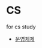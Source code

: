 # CS
for cs study

  * [운영체제](https://github.com/ERIN56/CS-STUDY/blob/master/%EC%9A%B4%EC%98%81%EC%B2%B4%EC%A0%9C/README.md)
